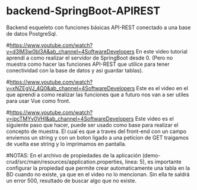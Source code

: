 # backend-SpringBoot-APIREST
Backend esqueleto con funciones básicas  API-REST conectado a una base de datos PostgreSql.

#https://www.youtube.com/watch?v=d3lM3w0bl3A&ab_channel=4SoftwareDevelopers
En este video tutorial aprendí a como realizar el servidor de SpringBoot desde 0. (Pero no muestra como hacer las funciones API-REST que utilice para tener conectividad con la base de datos y asi guardar tablas).

#https://www.youtube.com/watch?v=xNZEgVJ_4Q0&ab_channel=4SoftwareDevelopers
Este es el video en el que aprendí a como realizar las funciones que a futuro nos van a ser utiles para usar Vue como front.

#https://www.youtube.com/watch?v=ipcTMYv0VHI&ab_channel=4SoftwareDevelopers Este video es el siguiente paso que hacer, puede ser usado como base para realizar el concepto de muestra. El cual es que a traves del front-end con un campo enviemos un string y con un boton ligado a una peticion de GET traigamos de vuelta ese string y lo imprimamos en pantalla.

#NOTAS:
En el archivo de propiedades de la aplicación (demo-crud/src/main/resources/application.properties, linea: 5), es importante configurar la propiedad que permite crear automaticamente una tabla en la BD cuando no existe, ya que en el video no lo mencionan. Sin ella te saldrá un error 500, resultado de buscar algo que no existe.
